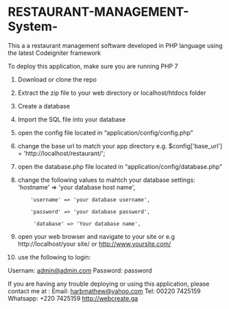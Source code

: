 # RESTAURANT-MANAGEMENT-System-
This a a restaurant management software developed in PHP language using the latest Codeigniter framework

To deploy this application, make sure you are running PHP 7

1.	Download or clone the repo 
2.	Extract the zip file to your web directory or localhost/htdocs folder
3.	Create a database 
4.	Import the SQL file into your database
5.	open the config file located in “application/config/config.php”
6.	change the base url to match your app directory e.g. $config['base_url'] = 'http://localhost/restaurant/';
7.	open the database.php file located in “application/config/database.php”
8.	change the following values to mahtch your database settings:
            'hostname' => 'your database host name',

            'username' => 'your database username',

            'password' => 'your database password',

             'database' => 'Your database name',
             
9.	open your web browser and navigate to your site or e.g http://localhost/your site/ or
http://www.yoursite.com/

10.	use the following to login:

Usernam:    admin@admin.com
Password:   password

If you are having any trouble deploying or using this application, please contact me at :
Email: harbmathew@yahoo.com
Tel: 00220 7425159
Whatsapp: +220 7425159
                                                                               http://webcreate.ga
